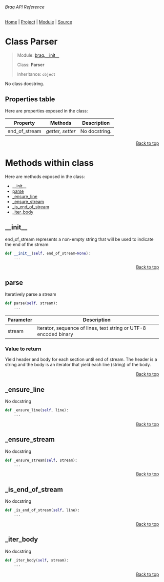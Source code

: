 ###### Braq API Reference
[Home](/docs/api/README.md) | [Project](/README.md) | [Module](/docs/api/modules/braq/__init__/README.md) | [Source](/src/braq/__init__.py)

# Class Parser
> Module: [braq.\_\_init\_\_](/docs/api/modules/braq/__init__/README.md)
>
> Class: **Parser**
>
> Inheritance: `object`

No class docstring.

## Properties table
Here are properties exposed in the class:

| Property | Methods | Description |
| --- | --- | --- |
| end\_of\_stream | _getter, setter_ | No docstring. |

<p align="right"><a href="#braq-api-reference">Back to top</a></p>

# Methods within class
Here are methods exposed in the class:
- [\_\_init\_\_](#__init__)
- [parse](#parse)
- [\_ensure\_line](#_ensure_line)
- [\_ensure\_stream](#_ensure_stream)
- [\_is\_end\_of\_stream](#_is_end_of_stream)
- [\_iter\_body](#_iter_body)

## \_\_init\_\_
end_of_stream represents a non-empty string that will be
used to indicate the end of the stream

```python
def __init__(self, end_of_stream=None):
    ...
```

<p align="right"><a href="#braq-api-reference">Back to top</a></p>

## parse
Iteratively parse a stream

```python
def parse(self, stream):
    ...
```

| Parameter | Description |
| --- | --- |
| stream | iterator, sequence of lines, text string or UTF-8 encoded binary |

### Value to return
Yield header and body for each section until end of stream.
The header is a string and the body is an iterator that yield each line (string)
of the body.

<p align="right"><a href="#braq-api-reference">Back to top</a></p>

## \_ensure\_line
No docstring

```python
def _ensure_line(self, line):
    ...
```

<p align="right"><a href="#braq-api-reference">Back to top</a></p>

## \_ensure\_stream
No docstring

```python
def _ensure_stream(self, stream):
    ...
```

<p align="right"><a href="#braq-api-reference">Back to top</a></p>

## \_is\_end\_of\_stream
No docstring

```python
def _is_end_of_stream(self, line):
    ...
```

<p align="right"><a href="#braq-api-reference">Back to top</a></p>

## \_iter\_body
No docstring

```python
def _iter_body(self, stream):
    ...
```

<p align="right"><a href="#braq-api-reference">Back to top</a></p>
